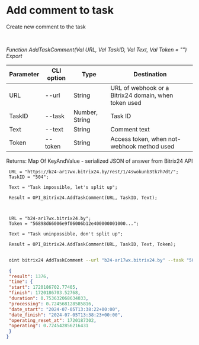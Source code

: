 ﻿---
sidebar_position: 3
---

# Add comment to task
 Create new comment to the task




<br/>


*Function AddTaskComment(Val URL, Val TaskID, Val Text, Val Token = "") Export*

 | Parameter | CLI option | Type | Destination |
 |-|-|-|-|
 | URL | --url | String | URL of webhook or a Bitrix24 domain, when token used |
 | TaskID | --task | Number, String | Task ID |
 | Text | --text | String | Comment text |
 | Token | --token | String | Access token, when not-webhook method used |

 
 Returns: Map Of KeyAndValue - serialized JSON of answer from Bitrix24 API


```bsl title="Code example"
 URL = "https://b24-ar17wx.bitrix24.by/rest/1/4swokunb3tk7h7dt/";
 TaskID = "504";
 
 Text = "Task impossible, let's split up";
 
 Result = OPI_Bitrix24.AddTaskComment(URL, TaskID, Text);
 
 
 
 URL = "b24-ar17wx.bitrix24.by";
 Token = "56898d66006e9f06006b12e400000001000...";
 
 Text = "Task uninpossible, don't split up";
 
 Result = OPI_Bitrix24.AddTaskComment(URL, TaskID, Text, Token);
```
	


```sh title="CLI command example"
 
 oint bitrix24 AddTaskComment --url "b24-ar17wx.bitrix24.by" --task "504" --text %text% --token "56898d66006e9f06006b12e400000001000..."

```

```json title="Result"
 {
 "result": 1376,
 "time": {
 "start": 1720186702.77405,
 "finish": 1720186703.52768,
 "duration": 0.753632068634033,
 "processing": 0.724568128585816,
 "date_start": "2024-07-05T13:38:22+00:00",
 "date_finish": "2024-07-05T13:38:23+00:00",
 "operating_reset_at": 1720187302,
 "operating": 0.724542856216431
 }
}
```
